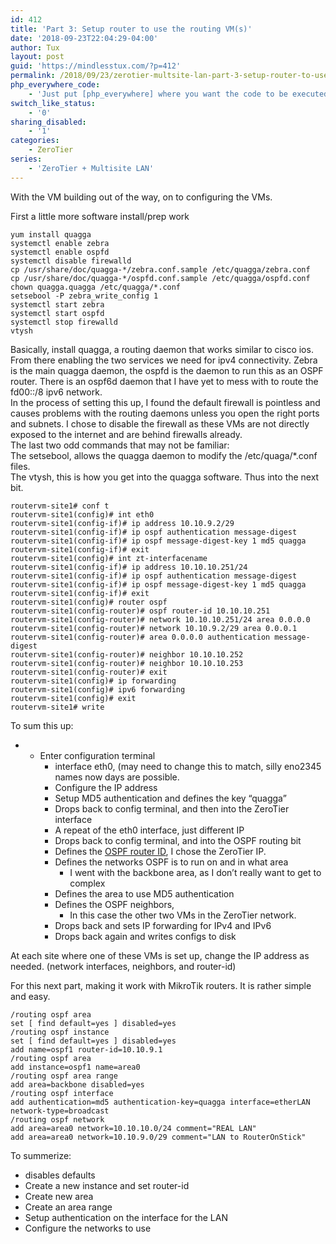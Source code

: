 ```yaml
---
id: 412
title: 'Part 3: Setup router to use the routing VM(s)'
date: '2018-09-23T22:04:29-04:00'
author: Tux
layout: post
guid: 'https://mindlesstux.com/?p=412'
permalink: /2018/09/23/zerotier-multsite-lan-part-3-setup-router-to-use-the-routing-vms/
php_everywhere_code:
    - 'Just put [php_everywhere] where you want the code to be executed.'
switch_like_status:
    - '0'
sharing_disabled:
    - '1'
categories:
    - ZeroTier
series:
    - 'ZeroTier + Multisite LAN'
---
```


With the VM building out of the way, on to configuring the VMs.

First a little more software install/prep work

```
yum install quagga
systemctl enable zebra
systemctl enable ospfd
systemctl disable firewalld
cp /usr/share/doc/quagga-*/zebra.conf.sample /etc/quagga/zebra.conf
cp /usr/share/doc/quagga-*/ospfd.conf.sample /etc/quagga/ospfd.conf
chown quagga.quagga /etc/quagga/*.conf
setsebool -P zebra_write_config 1
systemctl start zebra
systemctl start ospfd
systemctl stop firewalld
vtysh
```

Basically, install quagga, a routing daemon that works similar to cisco ios. From there enabling the two services we need for ipv4 connectivity. Zebra is the main quagga daemon, the ospfd is the daemon to run this as an OSPF router. There is an ospf6d daemon that I have yet to mess with to route the fd00::/8 ipv6 network.  
In the process of setting this up, I found the default firewall is pointless and causes problems with the routing daemons unless you open the right ports and subnets. I chose to disable the firewall as these VMs are not directly exposed to the internet and are behind firewalls already.  
The last two odd commands that may not be familiar:  
The setsebool, allows the quagga daemon to modify the /etc/quaga/\*.conf files.  
The vtysh, this is how you get into the quagga software. Thus into the next bit.

```
routervm-site1# conf t
routervm-site1(config)# int eth0
routervm-site1(config-if)# ip address 10.10.9.2/29
routervm-site1(config-if)# ip ospf authentication message-digest
routervm-site1(config-if)# ip ospf message-digest-key 1 md5 quagga
routervm-site1(config-if)# exit
routervm-site1(config)# int zt-interfacename
routervm-site1(config-if)# ip address 10.10.10.251/24
routervm-site1(config-if)# ip ospf authentication message-digest
routervm-site1(config-if)# ip ospf message-digest-key 1 md5 quagga
routervm-site1(config-if)# exit
routervm-site1(config)# router ospf
routervm-site1(config-router)# ospf router-id 10.10.10.251
routervm-site1(config-router)# network 10.10.10.251/24 area 0.0.0.0
routervm-site1(config-router)# network 10.10.9.2/29 area 0.0.0.1
routervm-site1(config-router)# area 0.0.0.0 authentication message-digest
routervm-site1(config-router)# neighbor 10.10.10.252
routervm-site1(config-router)# neighbor 10.10.10.253
routervm-site1(config-router)# exit
routervm-site1(config)# ip forwarding
routervm-site1(config)# ipv6 forwarding
routervm-site1(config)# exit
routervm-site1# write
```

To sum this up:

- - Enter configuration terminal
    - interface eth0, (may need to change this to match, silly eno2345 names now days are possible.
    - Configure the IP address
    - Setup MD5 authentication and defines the key “quagga”
    - Drops back to config terminal, and then into the ZeroTier interface
    - A repeat of the eth0 interface, just different IP
    - Drops back to config terminal, and into the OSPF routing bit
    - Defines the [OSPF router ID](http://www.omnisecu.com/cisco-certified-network-associate-ccna/what-is-ospf-router-id-and-how-to-configure-ospf-router-id.php), I chose the ZeroTier IP.
    - Defines the networks OSPF is to run on and in what area 
        - I went with the backbone area, as I don’t really want to get to complex
    - Defines the area to use MD5 authentication
    - Defines the OSPF neighbors, 
        - In this case the other two VMs in the ZeroTier network.
    - Drops back and sets IP forwarding for IPv4 and IPv6
    - Drops back again and writes configs to disk

At each site where one of these VMs is set up, change the IP address as needed. (network interfaces, neighbors, and router-id)

For this next part, making it work with MikroTik routers. It is rather simple and easy.

```
/routing ospf area
set [ find default=yes ] disabled=yes
/routing ospf instance
set [ find default=yes ] disabled=yes
add name=ospf1 router-id=10.10.9.1
/routing ospf area
add instance=ospf1 name=area0
/routing ospf area range
add area=backbone disabled=yes
/routing ospf interface
add authentication=md5 authentication-key=quagga interface=etherLAN network-type=broadcast
/routing ospf network
add area=area0 network=10.10.10.0/24 comment="REAL LAN"
add area=area0 network=10.10.9.0/29 comment="LAN to RouterOnStick"
```

To summerize:

- disables defaults
- Create a new instance and set router-id
- Create new area
- Create an area range
- Setup authentication on the interface for the LAN
- Configure the networks to use